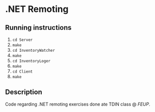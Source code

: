 # .NET Remoting

## Running instructions

1. `cd Server`
2. `make`
3. `cd InventoryWatcher`
4. `make`
5. `cd InventoryLoger`
6. `make`
7. `cd Client`
8. `make`

## Description

Code regarding .NET remoting exercises done ate TDIN class @ *FEUP*.